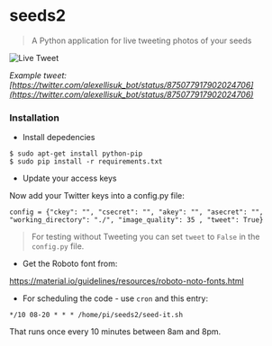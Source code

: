 seeds2
=======

> A Python application for live tweeting photos of your seeds

![Live Tweet](https://pbs.twimg.com/media/DCTmumnWsAQne4I.jpg:medium)

*Example tweet: [https://twitter.com/alexellisuk_bot/status/875077917902024706](https://twitter.com/alexellisuk_bot/status/875077917902024706)*

### Installation

* Install depedencies

```
$ sudo apt-get install python-pip
$ sudo pip install -r requirements.txt
```

* Update your access keys

Now add your Twitter keys into a config.py file:

```
config = {"ckey": "", "csecret": "", "akey": "", "asecret": "", "working_directory": "./", "image_quality": 35 , "tweet": True}
```

> For testing without Tweeting you can set `tweet` to `False` in the `config.py` file.

* Get the Roboto font from:

https://material.io/guidelines/resources/roboto-noto-fonts.html

* For scheduling the code - use `cron` and this entry:

```
*/10 08-20 * * * /home/pi/seeds2/seed-it.sh
```

That runs once every 10 minutes between 8am and 8pm.

